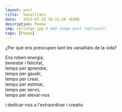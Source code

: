 ```yaml
---
layout: post
title:  Vanalitats
date:   2015-07-19 18:32:20 +0300
description: Poema
img: rellotge.jpg # Add image post (optional)
tags: [Poema]
---
```


¿Per què ens preocupen tant les vanalitats de la vida?  

Ens roben energia,  
benestar i felicitat,  
temps per aprendre,  
temps per gaudir,  
temps per crear,  
temps per estimar,  
temps per servir,  
temps per elevar-nos  

i dedicar-nos a l'extraordinar i creatiu

